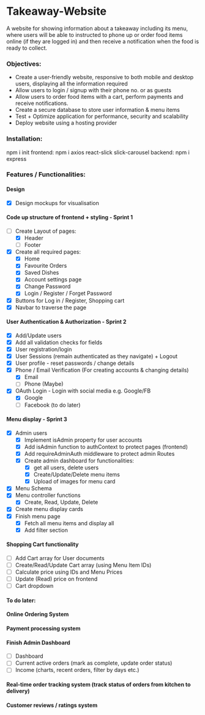 # Takeaway-Website
A website for showing information about a takeaway including its menu, where users will be able to instructed to phone up or order food items online (if they are logged in) and then receive a notification when the food is ready to collect.

### Objectives:
- Create a user-friendly website, responsive to both mobile and desktop users, displaying all the information required
- Allow users to login / signup with their phone no. or as guests
- Allow users to order food items with a cart, perform payments and receive notifications.
- Create a secure database to store user information & menu items
- Test + Optimize application for performance, security and scalability
- Deploy website using a hosting provider

### Installation:
npm i init
frontend: npm i axios react-slick slick-carousel 
backend: npm i express 

### Features / Functionalities:
#### Design 
- [X] Design mockups for visualisation

#### Code up structure of frontend + styling - Sprint 1
- [ ] Create Layout of pages:
    - [X] Header
    - [ ] Footer
- [X] Create all required pages:
    - [X] Home 
    - [X] Favourite Orders 
    - [X] Saved Dishes
    - [X] Account settings page
    - [X] Change Password
    - [X] Login / Register / Forget Password
- [X] Buttons for Log in / Register, Shopping cart
- [X] Navbar to traverse the page

#### User Authentication & Authorization - Sprint 2
- [X] Add/Update users
- [X] Add all validation checks for fields
- [X] User registration/login
- [X] User Sessions (remain authenticated as they navigate) + Logout
- [X] User profile - reset passwords / change details
- [X] Phone / Email Verification (For creating accounts & changing details)
    - [X] Email
    - [ ] Phone (Maybe)
- [X] OAuth Login - Login with social media e.g. Google/FB
    - [X] Google
    - [ ] Facebook (to do later)

#### Menu display - Sprint 3
- [X] Admin users
    - [X] Implement isAdmin property for user accounts
    - [X] Add isAdmin function to authContext to protect pages (frontend)
    - [X] Add requireAdminAuth middleware to protect admin Routes 
    - [X] Create admin dashboard for functionalities:
        - [X] get all users, delete users
        - [X] Create/Update/Delete menu items
        - [X] Upload of images for menu card
- [X] Menu Schema
- [X] Menu controller functions
    - [X] Create, Read, Update, Delete
- [X] Create menu display cards
- [X] Finish menu page
    - [X] Fetch all menu items and display all
    - [X] Add filter section 

#### Shopping Cart functionality
- [ ] Add Cart array for User documents
- [ ] Create/Read/Update Cart array (using Menu Item IDs)
- [ ] Calculate price using IDs and Menu Prices
- [ ] Update (Read) price on frontend
- [ ] Cart dropdown

#### To do later:
#### Online Ordering System
#### Payment processing system

#### Finish Admin Dashboard
- [ ] Dashboard
- [ ] Current active orders (mark as complete, update order status)
- [ ] Income (charts, recent orders, filter by days etc.)

#### Real-time order tracking system (track status of orders from kitchen to delivery)


#### Customer reviews / ratings system